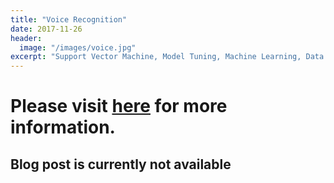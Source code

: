 ```yaml
---
title: "Voice Recognition"
date: 2017-11-26
header:
  image: "/images/voice.jpg"
excerpt: "Support Vector Machine, Model Tuning, Machine Learning, Data Science"
---
```

# Please visit [here](https://github.com/ryan-kttam/Voice-Recognition-Project) for more information.

## Blog post is currently not available

